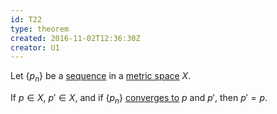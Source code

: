 ```yaml
---
id: T22
type: theorem
created: 2016-11-02T12:36:30Z
creator: U1
---
```

Let $\{p_n\}$ be a [sequence](D19#sequence) in a [metric space](D20#metric-space) $X$.

If $p\in X$, $p'\in X$, and if $\{p_n\}$ [converges to](D21#sequence-converges-to) $p$ and $p'$, then $p'=p$.
